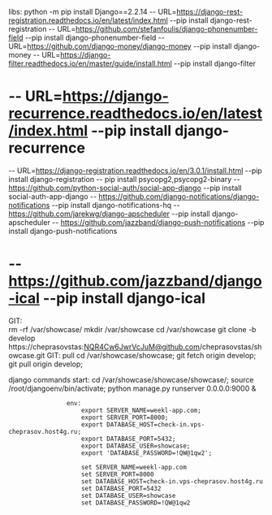 libs:
python -m pip install Django==2.2.14
 -- URL=https://django-rest-registration.readthedocs.io/en/latest/index.html --pip install django-rest-registration
 -- URL=https://github.com/stefanfoulis/django-phonenumber-field  --pip install django-phonenumber-field
 -- URL=https://github.com/django-money/django-money --pip install django-money
 -- URL=https://django-filter.readthedocs.io/en/master/guide/install.html  --pip install django-filter
# -- URL=https://django-recurrence.readthedocs.io/en/latest/index.html  --pip install django-recurrence
 -- URL=https://django-registration.readthedocs.io/en/3.0.1/install.html --pip install django-registration
 -- pip install psycopg2,psycopg2-binary
 -- https://github.com/python-social-auth/social-app-django --pip install social-auth-app-django
 -- https://github.com/django-notifications/django-notifications --pip install django-notifications-hq
 -- https://github.com/jarekwg/django-apscheduler  --pip install django-apscheduler
 -- https://github.com/jazzband/django-push-notifications  --pip install django-push-notifications
# -- https://github.com/jazzband/django-ical                --pip install django-ical


GIT:   
    rm -rf /var/showcase/
    mkdir /var/showcase
    cd /var/showcase
    git clone -b develop https://cheprasovstas:NQR4Cw6JwrVcJuM@github.com/cheprasovstas/showcase.git
GIT:  pull
    cd /var/showcase/showcase;
    git fetch origin develop;
    git pull origin develop;

django commands start:
                cd /var/showcase/showcase/showcase/;
                source /root/djangoenv/bin/activate;
                python manage.py runserver 0.0.0.0:9000 &

                    env:
                        export SERVER_NAME=weekl-app.com;
                        export SERVER_PORT=8000;
                        export DATABASE_HOST=check-in.vps-cheprasov.host4g.ru;
                        export DATABASE_PORT=5432;
                        export DATABASE_USER=showcase;
                        export 'DATABASE_PASSWORD=!QW@1qw2';
                                                
                        set SERVER_NAME=weekl-app.com
                        set SERVER_PORT=8000
                        set DATABASE_HOST=check-in.vps-cheprasov.host4g.ru
                        set DATABASE_PORT=5432
                        set DATABASE_USER=showcase
                        set DATABASE_PASSWORD=!QW@1qw2
